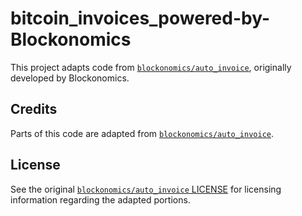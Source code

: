 # bitcoin_invoices_powered-by-Blockonomics

This project adapts code from [`blockonomics/auto_invoice`](https://github.com/blockonomics/auto_invoice), originally developed by Blockonomics.

## Credits

Parts of this code are adapted from [`blockonomics/auto_invoice`](https://github.com/blockonomics/auto_invoice).

## License

See the original [`blockonomics/auto_invoice` LICENSE](https://github.com/blockonomics/auto_invoice/blob/master/LICENSE) for licensing information regarding the adapted portions.
